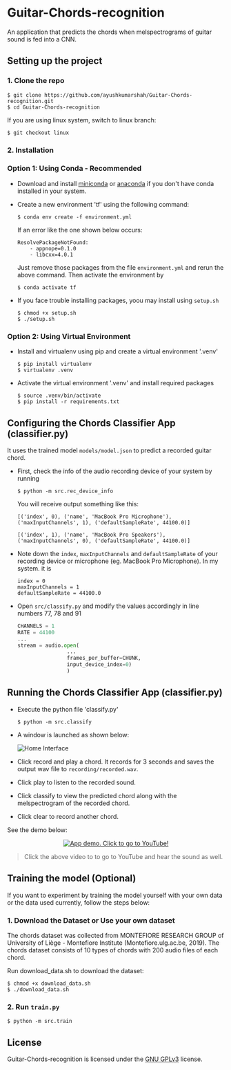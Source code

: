 # Guitar-Chords-recognition
An application that predicts the chords when melspectrograms of guitar sound is fed into a CNN.

## Setting up the project

### 1. Clone the repo

```console
$ git clone https://github.com/ayushkumarshah/Guitar-Chords-recognition.git
$ cd Guitar-Chords-recognition
```

If you are using linux system, switch to linux branch:

```console
$ git checkout linux
```

### 2. Installation

### Option 1: Using Conda - Recommended

- Download and install [miniconda](https://docs.conda.io/projects/conda/en/latest/user-guide/install/) or
  [anaconda](https://docs.anaconda.com/anaconda/install/) if you don't have conda installed in your system.

- Create a new environment 'tf' using the following command:

    ```console
    $ conda env create -f environment.yml
    ```

    If an error like the one shown below occurs:

    ```console
    ResolvePackageNotFound:
        - appnope=0.1.0
        - libcxx=4.0.1
    ```

    Just remove those packages from the file `environment.yml` and rerun the above command. Then activate the
    environment by

    ```
    $ conda activate tf
    ```
- If you face trouble installing packages, yoou may install using `setup.sh`

    ```console
    $ chmod +x setup.sh
    $ ./setup.sh
    ```

### Option 2: Using Virtual Environment

- Install and virtualenv using pip and create a virtual environment '.venv'

    ```console
    $ pip install virtualenv
    $ virtualenv .venv
    ```

- Activate the virtual environment '.venv' and install required packages

    ```console
    $ source .venv/bin/activate
    $ pip install -r requirements.txt
    ```

## Configuring the Chords Classifier App (classifier.py)

It uses the trained model `models/model.json` to predict a recorded guitar chord.

- First, check the info of the audio recording device of your system by running

    ```console
    $ python -m src.rec_device_info
    ```

    You will receive output something like this:

    ```console
    [('index', 0), ('name', 'MacBook Pro Microphone'), ('maxInputChannels', 1), ('defaultSampleRate', 44100.0)]

    [('index', 1), ('name', 'MacBook Pro Speakers'), ('maxInputChannels', 0), ('defaultSampleRate', 44100.0)]
    ```

- Note down the `index`, `maxInputChannels` and  `defaultSampleRate` of your recording device or microphone (eg. MacBook
  Pro Microphone). In my system. it is

    ```console
    index = 0
    maxInputChannels = 1
    defaultSampleRate = 44100.0
    ```

- Open `src/classify.py` and modify the values accordingly in line numbers 77, 78 and 91

    ```python
    CHANNELS = 1
    RATE = 44100
    ...
    stream = audio.open(
                    ...
                    frames_per_buffer=CHUNK,
                    input_device_index=0)
                    )
    ```

## Running the Chords Classifier App (classifier.py)

- Execute the python file 'classify.py'

    ```console
    $ python -m src.classify
    ```

- A window is launched as shown below: 

    ![Home Interface](output/images/Interface-home.png)

- Click record and play a chord. It records for 3 seconds and saves the output wav file to `recording/recorded.wav`. 

- Click play to listen to the recorded sound. 

- Click classify to view the predicted chord along with the melspectrogram of the recorded chord.

- Click clear to record another chord.

See the demo below:
    <div align = 'center'>
        <a href = 'https://www.youtube.com/watch?v=DOCVIk9Ocys'>
            <img src = 'output/images/app-demo.gif' alt = 'App demo. Click to go to YouTube!' >
        </a>
    </div>

> Click the above video to to go to YouTube and hear the sound as well.

## Training the model (Optional)

If you want to experiment by training the model yourself with your own data or the data used currently, follow the steps
below:

### 1. Download the Dataset or Use your own dataset

The chords dataset was collected from MONTEFIORE RESEARCH GROUP of University of Liège - Montefiore Institute (Montefiore.ulg.ac.be, 2019). The chords dataset consists of 10 types of chords with 200 audio files of each chord.

Run download_data.sh to download the dataset:

```console
$ chmod +x download_data.sh
$ ./download_data.sh
```

### 2. Run `train.py`

```console
$ python -m src.train
```

## License

Guitar-Chords-recognition is licensed under the [GNU GPLv3](https://www.gnu.org/licenses/gpl-3.0.en.html) license.
